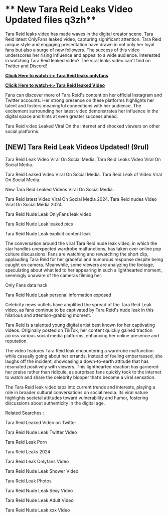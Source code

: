 
# ** New Tara Reid Leaks Video Updated files q3zh** #

  Tara Reid leaks video has made waves in the digital creator scene.  Tara Reid latest OnlyFans leaked video, capturing significant attention.  Tara Reid unique style and engaging presentation have drawn in not only her loyal fans but also a surge of new followers. The success of this video underscores her rising influence and appeal to a wide audience. Interested in watching Tara Reid leaked video? The viral leaks video can't find on Twitter and Discord!

**[Clicik Here to watch->>  Tara Reid leaks onlyfans ](http://xflirt.top)**

**[Clicik Here to watch->>  Tara Reid leaked Video](http://xflirt.top)**

Fans can discover more of Tara Reid's content on her official Instagram and Twitter accounts. Her strong presence on these platforms highlights her talent and fosters meaningful connections with her audience. The excitement surrounding her latest video demonstrates her influence in the digital space and hints at even greater success ahead.

  Tara Reid video Leaked Viral On the internet and shocked viewers on other social platforms.

## [NEW] Tara Reid Leak Videos Updated!  (9rul) ##

  Tara Reid Leak Video Viral On Social Media.  Tara Reid Leaks Video Viral On Social Media.

  Tara Reid Leaked Video Viral On Social Media.  Tara Reid Leak of Video Viral On Social Media.

New Tara Reid Leaked Videos Viral On Social Media.

  Tara Reid latest Video Viral On Social Media 2024.  Tara Reid nudes Video Viral On Social Media 2024.

  Tara Reid Nude Leak OnlyFans leak video

  Tara Reid Nude Leak leaked pics

  Tara Reid Nude Leak explicit content leak

The conversation around the viral Tara Reid nude leak video, in which the star handles unexpected wardrobe malfunctions, has taken over online pop culture discussions. Fans are watching and rewatching the short clip, applauding Tara Reid for her graceful and humorous response despite being caught on camera. Meanwhile, some viewers are analyzing the footage, speculating about what led to her appearing in such a lighthearted moment, seemingly unaware of the cameras filming her.

Only Fans data hack

  Tara Reid Nude Leak personal information exposed

Celebrity news outlets have amplified the spread of the Tara Reid Leak video, as fans continue to be captivated by Tara Reid's nude leak in this hilarious and attention-grabbing moment.

  Tara Reid is a talented young digital artist best known for her captivating videos. Originally posted on TikTok, her content quickly gained traction across various social media platforms, enhancing her online presence and reputation.

The video features Tara Reid leak encountering a wardrobe malfunction while casually going about her errands. Instead of feeling embarrassed, she laughs off the incident, showcasing a down-to-earth attitude that has resonated positively with viewers. This lighthearted reaction has garnered her praise rather than ridicule, as surprised fans quickly took to the internet to watch and share the celebrity blooper that’s become a viral sensation.

The Tara Reid leak video taps into current trends and interests, playing a role in broader cultural conversations on social media. Its viral nature highlights societal attitudes toward vulnerability and humor, fostering discussions about authenticity in the digital age.

Related Searches :

  Tara Reid Leaked Video on Twitter

  Tara Reid Nude Leak Twitter Video

  Tara Reid Leak Porn

  Tara Reid Leaks 2024

  Tara Reid Leak Onlyfans Video

  Tara Reid Nude Leak Shower Video

  Tara Reid Leak Photos

  Tara Reid Nude Leak Sexy Video

  Tara Reid Nude Leak Adult Video

  Tara Reid Nude Leak xxx Video


